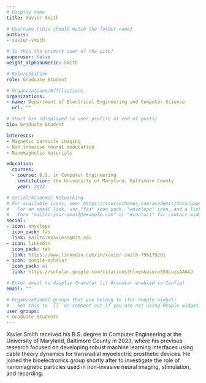 ```yaml
---
# Display name
title: Xavier Smith

# Username (this should match the folder name)
authors:
- xavier-smith

# Is this the primary user of the site?
superuser: false
weight_alphanumeric: Smith

# Role/position
role: Graduate Student

# Organizations/Affiliations
organizations:
- name: Department of Electrical Engineering and Computer Science
  url: ""

# Short bio (displayed in user profile at end of posts)
bio: Graduate Student

interests:
- Magnetic particle imaging
- Non invasive neural modulation
- Nanomagnetic materials

education:
  courses:
  - course: B.S. in Computer Engineering
    institution: the University of Maryland, Baltimore County
    year: 2023

# Social/Academic Networking
# For available icons, see: https://sourcethemes.com/academic/docs/page-builder/#icons
#   For an email link, use "fas" icon pack, "envelope" icon, and a link in the
#   form "mailto:your-email@example.com" or "#contact" for contact widget.
social:
- icon: envelope
  icon_pack: fas
  link: mailto:mxaviers@mit.edu
- icon: linkedin
  icon_pack: fab
  link: https://www.linkedin.com/in/xavier-smith-796170201
- icon: google-scholar
  icon_pack: ai
  link: https://scholar.google.com/citations?hl=en&user=5SULuzsAAAAJ

# Enter email to display Gravatar (if Gravatar enabled in Config)
email: ""

# Organizational groups that you belong to (for People widget)
#   Set this to `[]` or comment out if you are not using People widget.
user_groups:
- Graduate Students
---
```


Xavier Smith received his B.S. degree in Computer Engineering at the University of Maryland, Baltimore County in 2023, where his previous research focused on developing robust machine learning interfaces using cable theory dynamics for transradial myoelectric prosthetic devices. He joined the bioelectronics group shortly after to investigate the role of nanomagnetic particles used in non-invasive neural imaging, stimulation, and recording.
